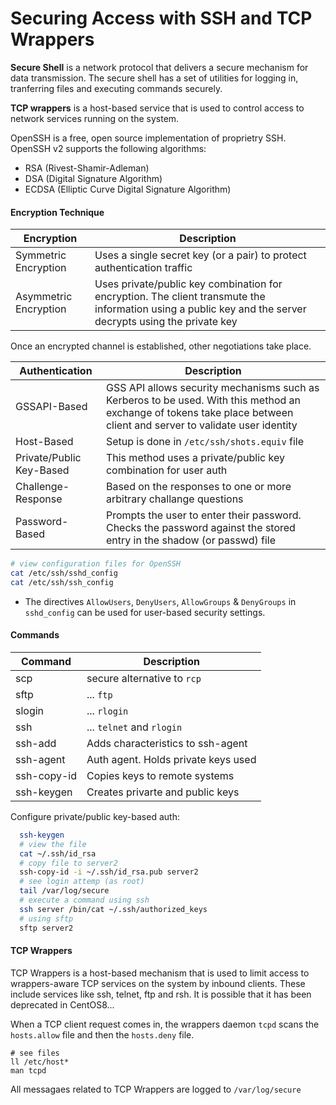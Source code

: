 # Securing Access with SSH and TCP Wrappers

**Secure Shell** is a network protocol that delivers a secure mechanism for data transmission. The secure shell has a set of utilities for logging in, tranferring files and executing commands securely. 

**TCP wrappers** is a host-based service that is used to control access to network services running on the system. 

OpenSSH is a free, open source implementation of proprietry SSH. OpenSSH v2 supports the following algorithms:
* RSA (Rivest-Shamir-Adleman)
* DSA (Digital Signature Algorithm)
* ECDSA (Elliptic Curve Digital Signature Algorithm)

#### Encryption Technique

|  Encryption | Description | 
| --- | --- | 
| Symmetric Encryption   | Uses a single secret key (or a pair) to protect authentication traffic | 
|  Asymmetric Encryption | Uses private/public key combination for encryption. The client transmute the information using a public key and the server decrypts using the private key | 

Once an encrypted channel is established, other negotiations take place. 

|  Authentication | Description | 
| --- | --- | 
|  GSSAPI-Based | GSS API allows security mechanisms such as Kerberos to be used. With this method an exchange of tokens take place between client and server to validate user identity  | 
| Host-Based | Setup is done in `/etc/ssh/shots.equiv` file | 
| Private/Public Key-Based | This method uses a private/public key combination for user auth |
| Challenge-Response| Based on the responses to one or more arbitrary challange questions |
| Password-Based | Prompts the user to enter their password. Checks the password against the stored entry in the shadow (or passwd) file | 

``` bash
# view configuration files for OpenSSH
cat /etc/ssh/sshd_config
cat /etc/ssh/ssh_config
```

* The directives `AllowUsers`, `DenyUsers`, `AllowGroups` & `DenyGroups` in `sshd_config` can be used for user-based security settings.

#### Commands 

| Command | Description | 
| --- | --- |
| scp |  secure alternative to `rcp`|
| sftp |   ... `ftp` |
| slogin |   ... `rlogin`  |
| ssh |  ... `telnet` and `rlogin` |
| ssh-add | Adds characteristics to ssh-agent |
| ssh-agent |  Auth agent. Holds private keys used |
| ssh-copy-id | Copies keys to remote systems  |
| ssh-keygen | Creates privarte and public keys |

Configure private/public key-based auth: 

```bash
  ssh-keygen
  # view the file
  cat ~/.ssh/id_rsa
  # copy file to server2
  ssh-copy-id -i ~/.ssh/id_rsa.pub server2
  # see login attemp (as root)
  tail /var/log/secure
  # execute a command using ssh
  ssh server /bin/cat ~/.ssh/authorized_keys
  # using sftp 
  sftp server2 
```

#### TCP Wrappers

TCP Wrappers is a host-based mechanism that is used to limit access to wrappers-aware TCP services on the system by inbound clients. These include services like ssh, telnet, ftp and rsh. It is possible that it has been deprecated in CentOS8...

When a TCP client request comes in, the wrappers daemon `tcpd` scans the `hosts.allow` file and then the `hosts.deny` file.

```
# see files 
ll /etc/host*
man tcpd
```

All messagaes related to TCP Wrappers are logged to `/var/log/secure`